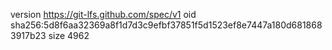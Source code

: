 version https://git-lfs.github.com/spec/v1
oid sha256:5d8f6aa32369a8f1d7d3c9efbf37851f5d1523ef8e7447a180d6818683917b23
size 4962

